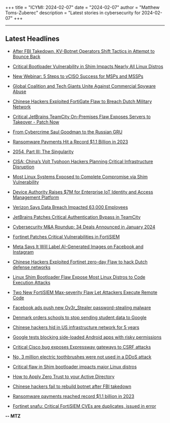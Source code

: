 +++
title = "ICYMI: 2024-02-07"
date = "2024-02-07"
author = "Matthew Toms-Zuberec"
description = "Latest stories in cybersecurity for 2024-02-07"
+++

---------------------------------------------------------------------------
## Latest Headlines
- [After FBI Takedown, KV-Botnet Operators Shift Tactics in Attempt to Bounce Back](https://thehackernews.com/2024/02/after-fbi-takedown-kv-botnet-operators.html)

- [Critical Bootloader Vulnerability in Shim Impacts Nearly All Linux Distros](https://thehackernews.com/2024/02/critical-bootloader-vulnerability-in.html)

- [New Webinar: 5 Steps to vCISO Success for MSPs and MSSPs](https://thehackernews.com/2024/02/new-webinar-5-steps-to-vciso-success.html)

- [Global Coalition and Tech Giants Unite Against Commercial Spyware Abuse](https://thehackernews.com/2024/02/global-coalition-and-tech-giants-unite.html)

- [Chinese Hackers Exploited FortiGate Flaw to Breach Dutch Military Network](https://thehackernews.com/2024/02/chinese-hackers-exploited-fortigate.html)

- [Critical JetBrains TeamCity On-Premises Flaw Exposes Servers to Takeover - Patch Now](https://thehackernews.com/2024/02/critical-jetbrains-teamcity-on-premises.html)

- [From Cybercrime Saul Goodman to the Russian GRU](https://krebsonsecurity.com/2024/02/from-cybercrime-saul-goodman-to-the-russian-gru/)

- [Ransomware Payments Hit a Record $1.1 Billion in 2023](https://www.wired.com/story/ransomware-payments-2023-breaks-record/)

- [2054, Part III: The Singularity](https://www.wired.com/story/2054-part-iii-the-singularity/)

- [CISA: China’s Volt Typhoon Hackers Planning Critical Infrastructure Disruption](https://www.securityweek.com/cisa-chinas-volt-typhoon-hackers-planning-critical-infrastructure-disruption/)

- [Most Linux Systems Exposed to Complete Compromise via Shim Vulnerability](https://www.securityweek.com/most-linux-systems-exposed-to-complete-compromise-via-shim-vulnerability/)

- [Device Authority Raises $7M for Enterprise IoT Identity and Access Management Platform](https://www.securityweek.com/device-authority-raises-7m-for-enterprise-iot-identity-and-access-management-platform/)

- [Verizon Says Data Breach Impacted 63,000 Employees](https://www.securityweek.com/verizon-discloses-internal-data-breach-impacting-63000-employees/)

- [JetBrains Patches Critical Authentication Bypass in TeamCity](https://www.securityweek.com/jetbrains-patches-critical-authentication-bypass-in-teamcity/)

- [Cybersecurity M&A Roundup: 34 Deals Announced in January 2024](https://www.securityweek.com/cybersecurity-ma-roundup-34-deals-announced-in-january-2024/)

- [Fortinet Patches Critical Vulnerabilities in FortiSIEM](https://www.securityweek.com/fortinet-patches-critical-vulnerabilities-in-fortisiem/)

- [Meta Says It Will Label AI-Generated Images on Facebook and Instagram](https://www.securityweek.com/meta-says-it-will-label-ai-generated-images-on-facebook-and-instagram/)

- [Chinese Hackers Exploited Fortinet zero-day Flaw to hack Dutch defense networks](https://cybersecuritynews.com/chinese-hackers-fortinet-zero-day/)

- [Linux Shim Bootloader Flaw Expose Most Linux Distros to Code Execution Attacks](https://cybersecuritynews.com/linux-shim-bootloader-flaw/)

- [Two New FortiSIEM Max-severity Flaw Let Attackers Execute Remote Code](https://cybersecuritynews.com/fortisiem-max-severity-flaw/)

- [Facebook ads push new Ov3r_Stealer password-stealing malware](https://www.bleepingcomputer.com/news/security/facebook-ads-push-new-ov3r-stealer-password-stealing-malware/)

- [Denmark orders schools to stop sending student data to Google](https://www.bleepingcomputer.com/news/google/denmark-orders-schools-to-stop-sending-student-data-to-google/)

- [Chinese hackers hid in US infrastructure network for 5 years](https://www.bleepingcomputer.com/news/security/chinese-hackers-hid-in-us-infrastructure-network-for-5-years/)

- [Google tests blocking side-loaded Android apps with risky permissions](https://www.bleepingcomputer.com/news/security/google-tests-blocking-side-loaded-android-apps-with-risky-permissions/)

- [Critical Cisco bug exposes Expressway gateways to CSRF attacks](https://www.bleepingcomputer.com/news/security/critical-cisco-bug-exposes-expressway-gateways-to-csrf-attacks/)

- [No, 3 million electric toothbrushes were not used in a DDoS attack](https://www.bleepingcomputer.com/news/security/no-3-million-electric-toothbrushes-were-not-used-in-a-ddos-attack/)

- [Critical flaw in Shim bootloader impacts major Linux distros](https://www.bleepingcomputer.com/news/security/critical-flaw-in-shim-bootloader-impacts-major-linux-distros/)

- [How to Apply Zero Trust to your Active Directory](https://www.bleepingcomputer.com/news/security/how-to-apply-zero-trust-to-your-active-directory/)

- [Chinese hackers fail to rebuild botnet after FBI takedown](https://www.bleepingcomputer.com/news/security/chinese-hackers-fail-to-rebuild-botnet-after-fbi-takedown/)

- [Ransomware payments reached record $1.1 billion in 2023](https://www.bleepingcomputer.com/news/security/ransomware-payments-reached-record-11-billion-in-2023/)

- [Fortinet snafu: Critical FortiSIEM CVEs are duplicates, issued in error](https://www.bleepingcomputer.com/news/security/fortinet-snafu-critical-fortisiem-cves-are-duplicates-issued-in-error/)

**-- MTZ**